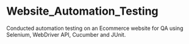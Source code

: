 # Website_Automation_Testing
Conducted automation testing on an Ecommerce website for QA using Selenium, WebDriver API, Cucumber and JUnit. 
